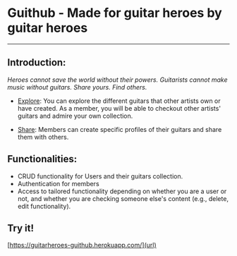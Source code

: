 # Guithub - Made for guitar heroes by guitar heroes

---

## Introduction:

_Heroes cannot save the world without their powers.
Guitarists cannot make music without guitars.
Share yours. Find others._

- <ins>Explore</ins>:
  You can explore the different guitars that other artists own or have created. As a member, you will be able to checkout other artists' guitars and admire your own collection.

- <ins>Share</ins>:
  Members can create specific profiles of their guitars and share them with others.

## Functionalities:

- CRUD functionality for Users and their guitars collection.
- Authentication for members
- Access to tailored functionality depending on whether you are a user or not, and whether you are checking someone else's content (e.g., delete, edit functionality).

## Try it!

[https://guitarheroes-guithub.herokuapp.com/](url)
